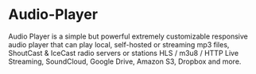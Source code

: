 # Audio-Player
Audio Player is a simple but powerful extremely customizable responsive audio player that can play local, self-hosted or streaming mp3 files, ShoutCast &amp; IceCast radio servers or stations HLS / m3u8 / HTTP Live Streaming, SoundCloud, Google Drive, Amazon S3, Dropbox and more.
